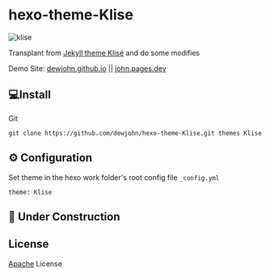 # hexo-theme-Klise

![klise](https://cdn.jsdelivr.net/gh/dewjohn/CDN@latest/images/allpages.png)

Transplant from [Jekyll theme Klisé](https://github.com/piharpi/jekyll-klise) and do some modifies

Demo Site: [dewjohn.github.io](https://dewjohn.github.io/) || [john.pages.dev](https://john.pages.dev)

## 💻Install

Git

```
git clone https://github.com/dewjohn/hexo-theme-Klise.git themes Klise
```


## ⚙ Configuration

Set theme in the hexo work folder's root config file `_config.yml`

```
theme: Klise
```


## 🚧 Under Construction




## License

[Apache](https://github.com/dewjohn/hexo-theme-Klise/blob/main/LICENSE) License